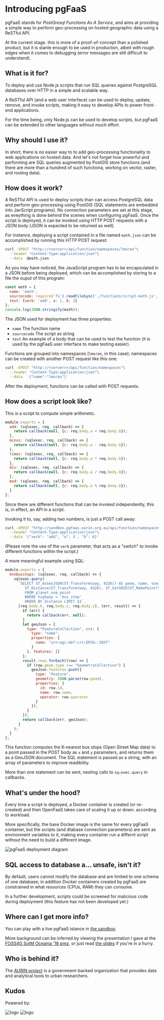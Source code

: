 
# Introducing pgFaaS


pgFaaS stands for *PostGresql Functions As A Service*, and aims at providing a simple way to perform geo-processing on hosted geographic data using a ReSTful API.

At the current stage. this is more of a proof-of-concept than a polished product, but it is stanle enough to be used in production, 
albeit with rough edges when it comes to debugging (error messages are still difficult to understand). 


## What is it for?

To deploy and use Node.js scripts that run SQL queries against PostgreSQL databases over HTTP in a simple and scalable way.

A ReSTful API (and a web user interface) can be used to deploy, update, remove, and invoke scripts, making it easy to develop APIs to power front-end applications.

For the time being, only Node.js can be used to develop scripts, but pgFaaS can be extended to other languages without much effort. 


## Why should I use it?

In short, there is no easier way to to add geo-processing functionality to web applications on hosted data.
And let's not forget how powerful and performing are SQL queries augmented by PostGIS store functions (and there are more than a hundred of such functiona, working on vector, raster, and routing data).    


## How does it work?

A ReSTful API is used to deploy scripts than can access PostgreSQL data and perform geo-processing using PostGIS (SQL statements are embedded into JavScript programs). 
No connection parameters are set at this stage, as eveything is done behind the scenes when configuring pgFaaS. 
Once the script is deployed, it can be invoked using HTTP POST requests with a JSON body (JSON is expected to be returned as well).

For instance, deploying a script contained in a file named `math.json` can be accomplished by running this HTTP POST request:
```bash
curl -XPOST "http://<server>/api/function/namespaces/lmoran"\
  --header "Content-Type:application/json"\
  --data  @math.json
```

As you may have noticed, the JavaScript program has to be encapsulated in a JSON before being deployed, which can be accomplished by storing to a file the ouput of this program:
```javascript
const math = {
  name: 'math',
  sourcecode: require('fs').readFileSync('./functions/script-math.js', 'utf-8'),
  test: {verb: 'add', a: 1, b: 2}
};
console.log(JSON.stringify(math));
``` 

The JSON used for deployment has three properties:
* `name` The function name
* `sourcecode` The script as string
* `test` An example of a body that can be used to test the function (it is used by the  pgFaaS user interface to make testing easier).


Functions are grouped into namespaces (`lmoran`, in this case); namespaces can be created with another POST request like this one:
```bash
curl -XPOST "http://<server>>/api/function/namespaces"\
  --header "Content-Type:application/json"\
  --data  '{"name":"lmoran"}'
```

After the deployment, functions can be called with POST requests.


## How does a script look like?

This is a script to compute simple arithmetic.
```javascript
module.exports = {
  add: (sqlexec, req, callback) => {
    return callback(null, {c: req.body.a + req.body.b});
  },
  minus: (sqlexec, req, callback) => {
    return callback(null, {c: req.body.a - req.body.b});
  },
  times: (sqlexec, req, callback) => {
    return callback(null, {c: req.body.a * req.body.b});
  },
  div: (sqlexec, req, callback) => {
    return callback(null, {c: req.body.a / req.body.b});
  },
  mod: (sqlexec, req, callback) => {
    return callback(null, {c: req.body.a % req.body.b});
  }
};
```

Since there are different functions that can be invoked independently, this is, in effect, an API in a script.

Invoking it to, say, adding two numbers, is just a POST call away:
```bash
curl -XPOST "http://sandbox.pgfaas.aurin.org.au/api/function/namespaces/sample/math"\
  --header "Content-Type:application/json"\
  --data '{"verb": "add", "a": 3 , "b": 6}'
``` 
(Please note the use of the `verb` parameter, that acts as a "switch" to invoke different functions within the script.)


A more meaningful example using SQL:
```javascript
module.exports = {
  knnbusstops: (sqlexec, req, callback) => {
    sqlexec.query(
      `SELECT ST_AsGeoJSON(ST_Transform(way, 4326)) AS geom, name, osm_id AS id, operator,
         ST_Distance(ST_Transform(way, 4326), ST_SetSRID(ST_MakePoint($2, $3), 4326)) AS distance
         FROM planet_osm_point
         WHERE highway = 'bus_stop'
         ORDER BY distance LIMIT $1`,
      [req.body.k, req.body.x, req.body.y], (err, result) => {
        if (err) {
          return callback(err, null);
        }
        let geoJson = {
          type: "FeatureCollection", crs: {
            type: "name",
            properties: {
              name: "urn:ogc:def:crs:EPSG::3857"
            }
          }, features: []
        };
        result.rows.forEach((row) => {
          if (row.geom.type !== "GeometryCollection") {
            geoJson.features.push({
              type: "Feature",
              geometry: JSON.parse(row.geom),
              properties: {
                id: row.id,
                name: row.name,
                operator: row.operator
              }
            });
          }
        });
        return callback(err, geoJson);
      }
    );
  }
};  
```

This function computes the K-nearest bus stops (Open Street Map data) to a point passed in the POST body as `x` and `y` parameters, and returns them as a GeoJSON document.
The SQL statement is passed as a string, with an array of parameters to improve readibility.

More than one statement can be sent, nesting calls to `sq;exec.query` in callbacks. 


## What's under the hood?

Every time a script is deployed, a Docker container is created (or re-created) and then OpenFaaS takes care of scaling it up or down. according to workload.

More specifically, the base Docker image is the same for every pgFaaS container, but the scripts (and dtabase connection parameters) are sent as environment variables to it, making every container run a differnt script without the need to build a different image.   

![pgFaaS deployment diagram](https://raw.githubusercontent.com/lmoran/pgfaasblog/master/architecture.png "pgFaaS deploymemnt diagram")


## SQL access to database a... unsafe, isn't it?

By default, users cannot modify the database and are limited to one schema of one database; in addition Docker containers created by pgFaaS are constrained in what resources (CPUs, RAM) they can consume.

In a further development, scripts could be screened for malicious code during deployment (this feature has not been developed yet.)  


## Where can I get more info?

You can play with a live pgFaaS istance in [the sandbox](http://sandbox.pgfaas.aurin.org.au/ui).
 
More background can be inferred by viewing the presentation I gave at the [FOSS4G SotM Oceania '18 prez](https://www.youtube.com/watch?v=mhZcpuliMxI),
or just read [the slides](https://docs.google.com/presentation/d/1D6HrRwEBD93NiIH4OxK7XgkwGulOHRIpYsuu6mNSG84/edit?usp=sharing) if you're in a hurry.


## Who is behind it?

The [AURIN project](https://aurin.org.au) is a government-backed organization that provides data and analytical tools to urban researchers.


## Kudos

Powered by:

![logo](https://raw.githubusercontent.com/AURIN/pgFaas/master/assets/postgresql.png "PostgreSQL")
![logo](https://raw.githubusercontent.com/AURIN/pgFaas/master/assets/openfaas.png "OpenFaaS")

